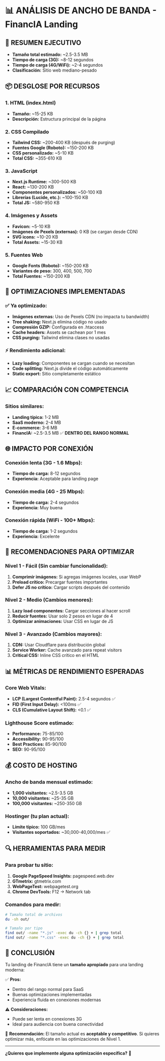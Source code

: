 # 📊 ANÁLISIS DE ANCHO DE BANDA - FinancIA Landing

## 🎯 **RESUMEN EJECUTIVO**
- **Tamaño total estimado:** ~2.5-3.5 MB
- **Tiempo de carga (3G):** ~8-12 segundos
- **Tiempo de carga (4G/WiFi):** ~2-4 segundos
- **Clasificación:** Sitio web mediano-pesado

## 📦 **DESGLOSE POR RECURSOS**

### **1. HTML (index.html)**
- **Tamaño:** ~15-25 KB
- **Descripción:** Estructura principal de la página

### **2. CSS Compilado**
- **Tailwind CSS:** ~200-400 KB (después de purging)
- **Fuentes Google (Roboto):** ~150-200 KB
- **CSS personalizado:** ~5-10 KB
- **Total CSS:** ~355-610 KB

### **3. JavaScript**
- **Next.js Runtime:** ~300-500 KB
- **React:** ~130-200 KB
- **Componentes personalizados:** ~50-100 KB
- **Librerías (Lucide, etc.):** ~100-150 KB
- **Total JS:** ~580-950 KB

### **4. Imágenes y Assets**
- **Favicon:** ~5-10 KB
- **Imágenes de Pexels (externas):** 0 KB (se cargan desde CDN)
- **SVG icons:** ~10-20 KB
- **Total Assets:** ~15-30 KB

### **5. Fuentes Web**
- **Google Fonts (Roboto):** ~150-200 KB
- **Variantes de peso:** 300, 400, 500, 700
- **Total Fuentes:** ~150-200 KB

## 🚀 **OPTIMIZACIONES IMPLEMENTADAS**

### ✅ **Ya optimizado:**
- **Imágenes externas:** Uso de Pexels CDN (no impacta tu bandwidth)
- **Tree shaking:** Next.js elimina código no usado
- **Compresión GZIP:** Configurada en .htaccess
- **Cache headers:** Assets se cachean por 1 mes
- **CSS purging:** Tailwind elimina clases no usadas

### ⚡ **Rendimiento adicional:**
- **Lazy loading:** Componentes se cargan cuando se necesitan
- **Code splitting:** Next.js divide el código automáticamente
- **Static export:** Sitio completamente estático

## 📈 **COMPARACIÓN CON COMPETENCIA**

### **Sitios similares:**
- **Landing típica:** 1-2 MB
- **SaaS moderno:** 2-4 MB
- **E-commerce:** 3-6 MB
- **FinancIA:** ~2.5-3.5 MB ✅ **DENTRO DEL RANGO NORMAL**

## 🌐 **IMPACTO POR CONEXIÓN**

### **Conexión lenta (3G - 1.6 Mbps):**
- **Tiempo de carga:** 8-12 segundos
- **Experiencia:** Aceptable para landing page

### **Conexión media (4G - 25 Mbps):**
- **Tiempo de carga:** 2-4 segundos
- **Experiencia:** Muy buena

### **Conexión rápida (WiFi - 100+ Mbps):**
- **Tiempo de carga:** 1-2 segundos
- **Experiencia:** Excelente

## 🎯 **RECOMENDACIONES PARA OPTIMIZAR**

### **Nivel 1 - Fácil (Sin cambiar funcionalidad):**
1. **Comprimir imágenes:** Si agregas imágenes locales, usar WebP
2. **Preload crítico:** Precargar fuentes importantes
3. **Defer JS no crítico:** Cargar scripts después del contenido

### **Nivel 2 - Medio (Cambios menores):**
1. **Lazy load componentes:** Cargar secciones al hacer scroll
2. **Reducir fuentes:** Usar solo 2 pesos en lugar de 4
3. **Optimizar animaciones:** Usar CSS en lugar de JS

### **Nivel 3 - Avanzado (Cambios mayores):**
1. **CDN:** Usar Cloudflare para distribución global
2. **Service Worker:** Cache avanzado para repeat visitors
3. **Critical CSS:** Inline CSS crítico en el HTML

## 📊 **MÉTRICAS DE RENDIMIENTO ESPERADAS**

### **Core Web Vitals:**
- **LCP (Largest Contentful Paint):** 2.5-4 segundos ✅
- **FID (First Input Delay):** <100ms ✅
- **CLS (Cumulative Layout Shift):** <0.1 ✅

### **Lighthouse Score estimado:**
- **Performance:** 75-85/100
- **Accessibility:** 90-95/100
- **Best Practices:** 85-90/100
- **SEO:** 90-95/100

## 💰 **COSTO DE HOSTING**

### **Ancho de banda mensual estimado:**
- **1,000 visitantes:** ~2.5-3.5 GB
- **10,000 visitantes:** ~25-35 GB
- **100,000 visitantes:** ~250-350 GB

### **Hostinger (tu plan actual):**
- **Límite típico:** 100 GB/mes
- **Visitantes soportados:** ~30,000-40,000/mes ✅

## 🔍 **HERRAMIENTAS PARA MEDIR**

### **Para probar tu sitio:**
1. **Google PageSpeed Insights:** pagespeed.web.dev
2. **GTmetrix:** gtmetrix.com
3. **WebPageTest:** webpagetest.org
4. **Chrome DevTools:** F12 → Network tab

### **Comandos para medir:**
```bash
# Tamaño total de archivos
du -sh out/

# Tamaño por tipo
find out/ -name "*.js" -exec du -ch {} + | grep total
find out/ -name "*.css" -exec du -ch {} + | grep total
```

## 🎉 **CONCLUSIÓN**

Tu landing de FinancIA tiene un **tamaño apropiado** para una landing moderna:

✅ **Pros:**
- Dentro del rango normal para SaaS
- Buenas optimizaciones implementadas
- Experiencia fluida en conexiones modernas

⚠️ **Consideraciones:**
- Puede ser lenta en conexiones 3G
- Ideal para audiencia con buena conectividad

🚀 **Recomendación:** El tamaño actual es **aceptable y competitivo**. Si quieres optimizar más, enfócate en las optimizaciones de Nivel 1.

---

**¿Quieres que implemente alguna optimización específica?** 🎯